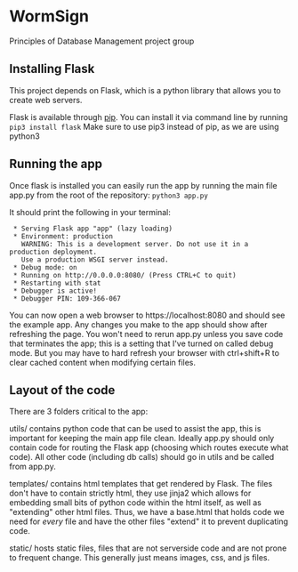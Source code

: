 # WormSign
Principles of Database Management project group


## Installing Flask
This project depends on Flask, which is a python library that allows you to create web servers.

Flask is available through [pip](https://pypi.org/project/pip/).
You can install it via command line by running `pip3 install flask`
Make sure to use pip3 instead of pip, as we are using python3

## Running the app
Once flask is installed you can easily run the app by running the main file app.py from the root of the repository: `python3 app.py`

It should print the following in your terminal:
```
 * Serving Flask app "app" (lazy loading)
 * Environment: production
   WARNING: This is a development server. Do not use it in a production deployment.
   Use a production WSGI server instead.
 * Debug mode: on
 * Running on http://0.0.0.0:8080/ (Press CTRL+C to quit)
 * Restarting with stat
 * Debugger is active!
 * Debugger PIN: 109-366-067
```
You can now open a web browser to https://localhost:8080 and should see the example app. Any changes you make to the app should show after refreshing the page. You won't need to rerun app.py unless you save code that terminates the app; this is a setting that I've turned on called debug mode. But you may have to hard refresh your browser with ctrl+shift+R to clear cached content when modifying certain files.

## Layout of the code

There are 3 folders critical to the app:

utils/ contains python code that can be used to assist the app, this is important for keeping the main app file clean. Ideally app.py should only contain code for routing the Flask app (choosing which routes execute what code). All other code (including db calls) should go in utils and be called from app.py.

templates/ contains html templates that get rendered by Flask. The files don't have to contain strictly html, they use jinja2 which allows for embedding small bits of python code within the html itself, as well as "extending" other html files. Thus, we have a base.html that holds code we need for *every* file and have the other files "extend" it to prevent duplicating code.

static/ hosts static files, files that are not serverside code and are not prone to frequent change. This generally just means images, css, and js files.
